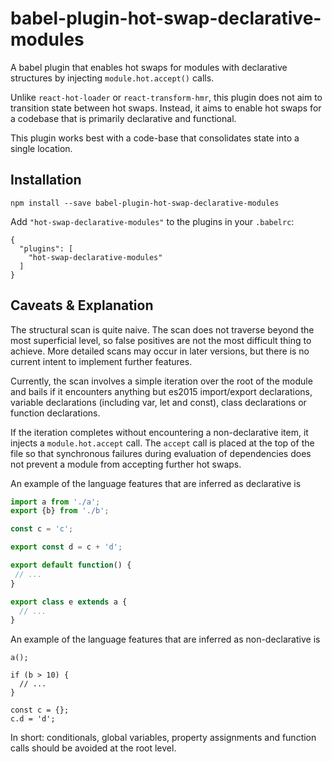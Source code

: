 # babel-plugin-hot-swap-declarative-modules

A babel plugin that enables hot swaps for modules with declarative structures
by injecting `module.hot.accept()` calls.

Unlike `react-hot-loader` or `react-transform-hmr`, this plugin does not aim to
transition state between hot swaps. Instead, it aims to enable hot swaps for a
codebase that is primarily declarative and functional.

This plugin works best with a code-base that consolidates state into a single
location.


## Installation

```
npm install --save babel-plugin-hot-swap-declarative-modules
```

Add `"hot-swap-declarative-modules"` to the plugins in your `.babelrc`:

```
{
  "plugins": [
    "hot-swap-declarative-modules"
  ]
}
```


## Caveats & Explanation

The structural scan is quite naive. The scan does not traverse beyond the most
superficial level, so false positives are not the most difficult thing to
achieve. More detailed scans may occur in later versions, but there is no
current intent to implement further features.

Currently, the scan involves a simple iteration over the root of the module
and bails if it encounters anything but es2015 import/export declarations,
variable declarations (including var, let and const), class declarations or
function declarations.

If the iteration completes without encountering a non-declarative item, it
injects a `module.hot.accept` call. The `accept` call is placed at the top
of the file so that synchronous failures during evaluation of dependencies
does not prevent a module from accepting further hot swaps.

An example of the language features that are inferred as declarative is

```js
import a from './a';
export {b} from './b';

const c = 'c';

export const d = c + 'd';

export default function() {
 // ...
}

export class e extends a {
  // ...
}
```

An example of the language features that are inferred as non-declarative is

```
a();

if (b > 10) {
  // ...
}

const c = {};
c.d = 'd';
```

In short: conditionals, global variables, property assignments and function
calls should be avoided at the root level.